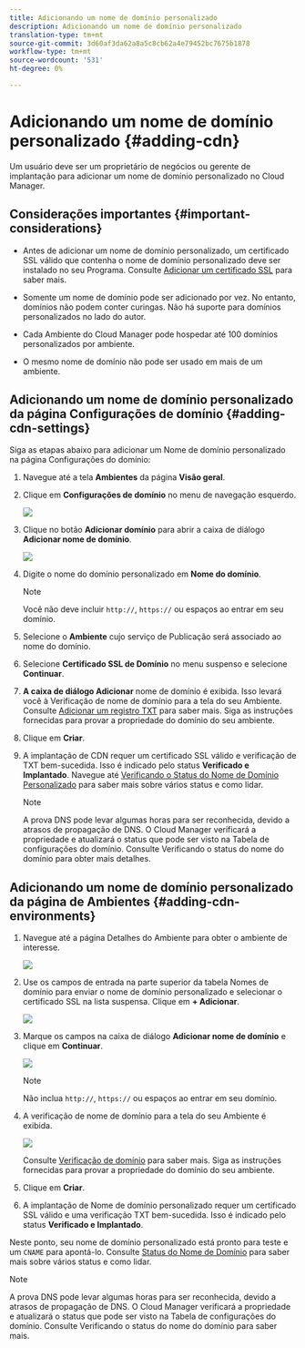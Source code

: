 ```yaml
---
title: Adicionando um nome de domínio personalizado
description: Adicionando um nome de domínio personalizado
translation-type: tm+mt
source-git-commit: 3d60af3da62a8a5c8cb62a4e79452bc7675b1878
workflow-type: tm+mt
source-wordcount: '531'
ht-degree: 0%

---
```



# Adicionando um nome de domínio personalizado {#adding-cdn}

Um usuário deve ser um proprietário de negócios ou gerente de implantação para adicionar um nome de domínio personalizado no Cloud Manager.

## Considerações importantes {#important-considerations}

* Antes de adicionar um nome de domínio personalizado, um certificado SSL válido que contenha o nome de domínio personalizado deve ser instalado no seu Programa. Consulte [Adicionar um certificado SSL](/help/implementing/cloud-manager/managing-ssl-certifications/add-ssl-certificate.md) para saber mais.

* Somente um nome de domínio pode ser adicionado por vez. No entanto, domínios não podem conter curingas. Não há suporte para domínios personalizados no lado do autor.

* Cada Ambiente do Cloud Manager pode hospedar até 100 domínios personalizados por ambiente.

* O mesmo nome de domínio não pode ser usado em mais de um ambiente.

## Adicionando um nome de domínio personalizado da página Configurações de domínio {#adding-cdn-settings}

Siga as etapas abaixo para adicionar um Nome de domínio personalizado na página Configurações do domínio:

1. Navegue até a tela **Ambientes** da página **Visão geral**.

1. Clique em **Configurações de domínio** no menu de navegação esquerdo.

   ![](/help/implementing/cloud-manager/assets/cdn/cdn-create.png)

1. Clique no botão **Adicionar domínio** para abrir a caixa de diálogo **Adicionar nome de domínio**.

   ![](/help/implementing/cloud-manager/assets/cdn/cdn-create2.png)

1. Digite o nome do domínio personalizado em **Nome do domínio**.

   >[!NOTE]
   >Você não deve incluir `http://`, `https://` ou espaços ao entrar em seu domínio.

1. Selecione o **Ambiente** cujo serviço de Publicação será associado ao nome do domínio.

1. Selecione **Certificado SSL de Domínio** no menu suspenso e selecione **Continuar**.

1. **A caixa de diálogo Adicionar** nome de domínio é exibida. Isso levará você à Verificação de nome de domínio para a tela do seu Ambiente. Consulte [Adicionar um registro TXT](/help/implementing/cloud-manager/custom-domain-names/add-text-record.md) para saber mais.
Siga as instruções fornecidas para provar a propriedade do domínio do seu ambiente.

1. Clique em **Criar**.
1. A implantação de CDN requer um certificado SSL válido e verificação de TXT bem-sucedida. Isso é indicado pelo status **Verificado e Implantado**.
Navegue até [Verificando o Status do Nome de Domínio Personalizado](/help/implementing/cloud-manager/custom-domain-names/check-domain-name-status.md) para saber mais sobre vários status e como lidar.

   >[!NOTE]
   >A prova DNS pode levar algumas horas para ser reconhecida, devido a atrasos de propagação de DNS. O Cloud Manager verificará a propriedade e atualizará o status que pode ser visto na Tabela de configurações do domínio. Consulte Verificando o status do nome do domínio para obter mais detalhes.

## Adicionando um nome de domínio personalizado da página de Ambientes {#adding-cdn-environments}

1. Navegue até a página Detalhes do Ambiente para obter o ambiente de interesse.

   ![](/help/implementing/cloud-manager/assets/cdn/cdn-create4.png)

1. Use os campos de entrada na parte superior da tabela Nomes de domínio para enviar o nome de domínio personalizado e selecionar o certificado SSL na lista suspensa. Clique em **+ Adicionar**.

   ![](/help/implementing/cloud-manager/assets/cdn/cdn-create3.png)

1. Marque os campos na caixa de diálogo **Adicionar nome de domínio** e clique em **Continuar**.

   ![](/help/implementing/cloud-manager/assets/cdn/cdn-create5.png)

   >[!NOTE]
   >Não inclua `http://`, `https://` ou espaços ao entrar em seu domínio.

1. A verificação de nome de domínio para a tela do seu Ambiente é exibida.

   ![](/help/implementing/cloud-manager/assets/cdn/cdn-create6.png)

   Consulte [Verificação de domínio](/help/implementing/cloud-manager/custom-domain-names/add-text-record.md) para saber mais. Siga as instruções fornecidas para provar a propriedade do domínio do seu ambiente.

1. Clique em **Criar**.

1. A implantação de Nome de domínio personalizado requer um certificado SSL válido e uma verificação TXT bem-sucedida. Isso é indicado pelo status **Verificado e Implantado**.

Neste ponto, seu nome de domínio personalizado está pronto para teste e um `CNAME` para apontá-lo. Consulte [Status do Nome de Domínio](/help/implementing/cloud-manager/custom-domain-names/check-domain-name-status.md) para saber mais sobre vários status e como lidar.

>[!NOTE]
>A prova DNS pode levar algumas horas para ser reconhecida, devido a atrasos de propagação de DNS. O Cloud Manager verificará a propriedade e atualizará o status que pode ser visto na Tabela de configurações do domínio. Consulte Verificando o status do nome do domínio para saber mais.
